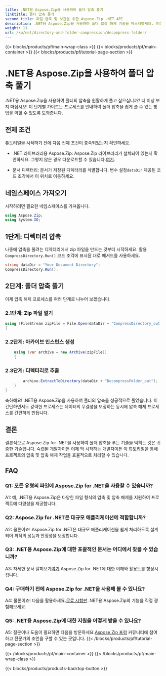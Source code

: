 ```yaml
---
title: .NET용 Aspose.Zip을 사용하여 폴더 압축 풀기
linktitle: 폴더 압축 풀기
second_title: 파일 압축 및 보관을 위한 Aspose.Zip .NET API
description: .NET용 Aspose.Zip을 사용하여 폴더 압축 해제 기술을 마스터하세요. 프로젝트의 압축 작업을 손쉽게 처리하세요.
weight: 11
url: /ko/net/directory-and-folder-compression/decompress-folder/
---
```


{{< blocks/products/pf/main-wrap-class >}}
{{< blocks/products/pf/main-container >}}
{{< blocks/products/pf/tutorial-page-section >}}

# .NET용 Aspose.Zip을 사용하여 폴더 압축 풀기

.NET용 Aspose.Zip을 사용하여 폴더의 압축을 원활하게 풀고 싶으십니까? 더 이상 보지 마십시오! 이 단계별 가이드는 프로세스를 안내하여 폴더 압축을 쉽게 풀 수 있는 방법을 익힐 수 있도록 도와줍니다.

## 전제 조건

튜토리얼을 시작하기 전에 다음 전제 조건이 충족되었는지 확인하세요.

-  .NET 라이브러리용 Aspose.Zip: Aspose.Zip 라이브러리가 설치되어 있는지 확인하세요. 그렇지 않은 경우 다운로드할 수 있습니다.[여기](https://releases.aspose.com/zip/net/).

-  문서 디렉터리: 문서가 저장된 디렉터리를 식별합니다. 변수 설정`dataDir` 제공된 코드 조각에서 이 위치로 이동하세요.

## 네임스페이스 가져오기

시작하려면 필요한 네임스페이스를 가져옵니다.

```csharp
using Aspose.Zip;
using System.IO;
```

## 1단계: 디렉터리 압축

 나중에 압축을 풀려는 디렉터리에서 zip 파일을 만드는 것부터 시작하세요. 활용`CompressDirectory.Run()` 코드 조각에 표시된 대로 메서드를 사용하세요.

```csharp
string dataDir = "Your Document Directory";
CompressDirectory.Run();
```

## 2단계: 폴더 압축 풀기

이제 압축 해제 프로세스를 여러 단계로 나누어 보겠습니다.

### 2.1단계: Zip 파일 열기

```csharp
using (FileStream zipFile = File.Open(dataDir + "CompressDirectory_out.zip", FileMode.Open))
{
```

### 2.2단계: 아카이브 인스턴스 생성

```csharp
	using (var archive = new Archive(zipFile))
	{
```

### 2.3단계: 디렉터리로 추출

```csharp
		archive.ExtractToDirectory(dataDir + "DecompressFolder_out");
	}
}
```

축하해요! .NET용 Aspose.Zip을 사용하여 폴더의 압축을 성공적으로 풀었습니다. 이 간단하면서도 강력한 프로세스는 데이터의 무결성을 보장하는 동시에 압축 해제 프로세스를 간편하게 만듭니다.

## 결론

결론적으로 Aspose.Zip for .NET을 사용하여 폴더 압축을 푸는 기술을 익히는 것은 귀중한 기술입니다. 숙련된 개발자이든 이제 막 시작하는 개발자이든 이 튜토리얼을 통해 프로젝트의 압축 및 압축 해제 작업을 효율적으로 처리할 수 있습니다.

## FAQ

### Q1: 모든 유형의 파일에 Aspose.Zip for .NET을 사용할 수 있습니까?

A1: 예, .NET용 Aspose.Zip은 다양한 파일 형식의 압축 및 압축 해제를 지원하여 프로젝트에 다양성을 제공합니다.

### Q2: Aspose.Zip for .NET은 대규모 애플리케이션에 적합합니까?

A2: 물론이죠! Aspose.Zip for .NET은 대규모 애플리케이션을 쉽게 처리하도록 설계되어 최적의 성능과 안정성을 보장합니다.

### Q3: .NET용 Aspose.Zip에 대한 포괄적인 문서는 어디에서 찾을 수 있습니까?

 A3: 자세한 문서 살펴보기[여기](https://reference.aspose.com/zip/net/) Aspose.Zip for .NET에 대한 이해와 활용도를 향상시킵니다.

### Q4: 구매하기 전에 Aspose.Zip for .NET을 사용해 볼 수 있나요?

 A4: 물론이죠! 다음을 활용하세요.[무료 시험판](https://releases.aspose.com/) .NET용 Aspose.Zip의 기능을 직접 경험해보세요.

### Q5: .NET용 Aspose.Zip에 대한 지원을 어떻게 받을 수 있나요?

 A5: 질문이나 도움이 필요하면 다음을 방문하세요.[Aspose.Zip 포럼](https://forum.aspose.com/c/zip/37) 커뮤니티에 참여하고 전문가의 조언을 구할 수 있는 곳입니다.
{{< /blocks/products/pf/tutorial-page-section >}}

{{< /blocks/products/pf/main-container >}}
{{< /blocks/products/pf/main-wrap-class >}}

{{< blocks/products/products-backtop-button >}}
